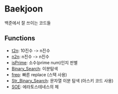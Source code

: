 # Baekjoon

백준에서 잘 쓰이는 코드들

## Functions
- <a href='https://github.com/DM-09/PythonCode/blob/main/Baekjoon/10%EC%A7%84%EB%B2%95-n%EC%A7%84%EB%B2%95.py'>t2n</a>: 10진수 -> n진수
- <a href='https://github.com/DM-09/PythonCode/blob/main/Baekjoon/n%EC%A7%84%EB%B2%95-n%EC%A7%84%EB%B2%95.py'>n2n</a>: n진수 -> n진수
- <a href='https://github.com/DM-09/PythonCode/blob/main/Baekjoon/%EC%86%8C%EC%88%98(p)%20%ED%8C%90%EC%A0%95.py'>isPrime</a>: 소수(prime num)인지 판별
- <a href='https://github.com/DM-09/PythonCode/blob/main/Baekjoon/%EC%9D%B4%EB%B6%84%ED%83%90%EC%83%89.py'>Binary_Search</a>: 이분탐색
- <a href='https://github.com/DM-09/PythonCode/blob/main/Baekjoon/%EB%B9%A0%EB%A5%B8%20replace.py'>frep</a>: 빠른 replace (스택 사용)
- <a href='https://github.com/DM-09/PythonCode/blob/main/Baekjoon/%EB%AC%B8%EC%9E%90%EC%97%B4%20%EC%9D%B4%EB%B6%84%ED%83%90%EC%83%89.py'>Str_Binary_Search</a>: 문자열 이분 탐색 (아스키 코드 사용)
- <a href='https://github.com/DM-09/PythonCode/blob/main/Baekjoon/%EC%97%90%EB%9D%BC%ED%86%A0%EC%8A%A4%ED%85%8C%EB%84%A4%EC%8A%A4%EC%9D%98%20%EC%B2%B4.py'>SOE</a>: 에라토스테네스의 체
